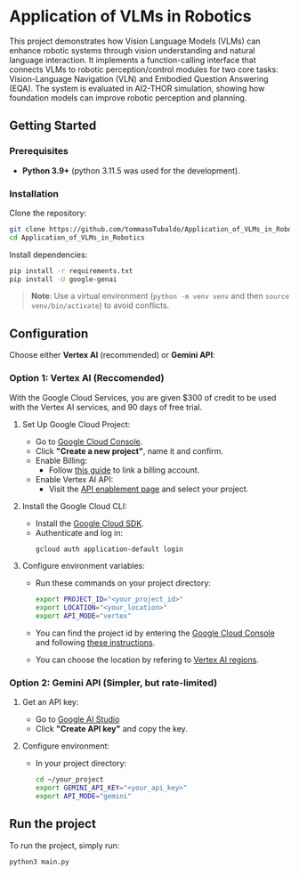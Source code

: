 # Application of VLMs in Robotics

This project demonstrates how Vision Language Models (VLMs) can enhance robotic systems through vision understanding and natural language interaction. It implements a function-calling interface that connects VLMs to robotic perception/control modules for two core tasks: Vision-Language Navigation (VLN) and Embodied Question Answering (EQA). The system is evaluated in AI2-THOR simulation, showing how foundation models can improve robotic perception and planning.

## Getting Started
### Prerequisites
- **Python 3.9+** (python 3.11.5 was used for the development).

### Installation
Clone the repository:
```bash
git clone https://github.com/tommasoTubaldo/Application_of_VLMs_in_Robotics.git
cd Application_of_VLMs_in_Robotics
```

Install dependencies:
```bash
pip install -r requirements.txt
pip install -U google-genai
```
> **Note**: Use a virtual environment (```python -m venv venv``` and then ```source venv/bin/activate```) to avoid conflicts.

## Configuration

Choose either **Vertex AI** (recommended) or **Gemini API**:

### Option 1: Vertex AI (Reccomended)
With the Google Cloud Services, you are given $300 of credit to be used with the Vertex AI services, and 90 days of free trial.

1. Set Up Google Cloud Project:
     - Go to [Google Cloud Console](https://console.cloud.google.com/projectselector2/home/dashboard).
     -  Click **"Create a new project"**, name it and confirm.
     -   Enable Billing:
          -   Follow [this guide](https://cloud.google.com/billing/docs/how-to/verify-billing-enabled#confirm_billing_is_enabled_on_a_project) to link a billing account.
     -  Enable Vertex AI API:
          -  Visit the [API enablement page](https://console.cloud.google.com/flows/enableapi?apiid=aiplatform.googleapis.com) and select your project.

2. Install the Google Cloud CLI:
     - Install the [Google Cloud SDK](https://cloud.google.com/sdk/docs/install).
     -  Authenticate and log in:
        ```bash
        gcloud auth application-default login
        ```
   
3. Configure environment variables:
   - Run these commands on your project directory:
        ```bash
        export PROJECT_ID="<your_project_id>"
        export LOCATION="<your_location>"
        export API_MODE="vertex"
        ```
   
   - You can find the project id by entering the [Google Cloud Console](https://console.cloud.google.com/) and following [these instructions](https://cloud.google.com/vertex-ai/docs/tutorials/tabular-bq-prediction/prerequisites).
   - You can choose the location by refering to [Vertex AI regions](https://cloud.google.com/vertex-ai/docs/general/locations).

### Option 2: Gemini API (Simpler, but rate-limited)

1. Get an API key:
   - Go to [Google AI Studio](https://aistudio.google.com/prompts/new_chat)
   - Click **"Create API key"** and copy the key.
     
2. Configure environment:
   - In your project directory:
        ```bash
        cd ~/your_project
        export GEMINI_API_KEY="<your_api_key>"
        export API_MODE="gemini"
        ```

## Run the project
To run the project, simply run:
```bash
python3 main.py
```
